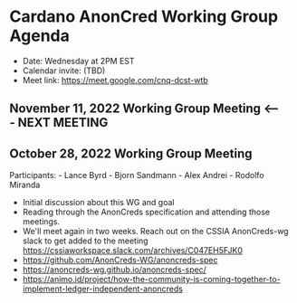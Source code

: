 # Cardano AnonCred Working Group Agenda
- Date: Wednesday at 2PM EST
- Calendar invite: (TBD)
- Meet link: https://meet.google.com/cnq-dcst-wtb

## November 11, 2022 Working Group Meeting  <--- NEXT MEETING


## October 28, 2022 Working Group Meeting
Participants:
    - Lance Byrd
    - Bjorn Sandmann
    - Alex Andrei
    - Rodolfo Miranda

* Initial discussion about this WG and goal
* Reading through the AnonCreds specification and attending those meetings.
* We'll meet again in two weeks.  Reach out on the CSSIA AnonCreds-wg slack to get added to the meeting https://cssiaworkspace.slack.com/archives/C047EH5FJK0
* https://github.com/AnonCreds-WG/anoncreds-spec
* https://anoncreds-wg.github.io/anoncreds-spec/
* https://animo.id/project/how-the-community-is-coming-together-to-implement-ledger-independent-anoncreds

